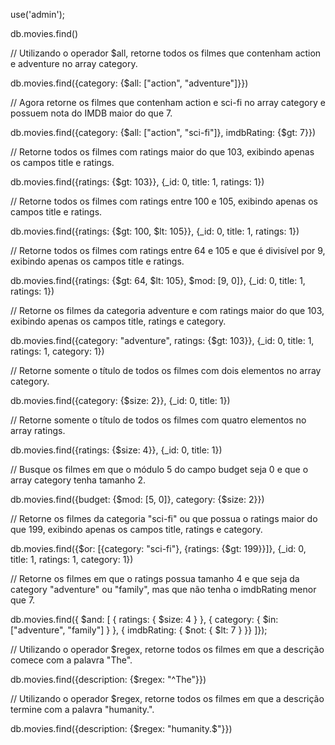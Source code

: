 use('admin');

db.movies.find()

// Utilizando o operador $all, retorne todos os filmes que contenham action e adventure no array category.

db.movies.find({category: {$all: ["action", "adventure"]}})

// Agora retorne os filmes que contenham action e sci-fi no array category e possuem nota do IMDB maior do que 7.

db.movies.find({category: {$all: ["action", "sci-fi"]}, imdbRating: {$gt: 7}})

// Retorne todos os filmes com ratings maior do que 103, exibindo apenas os campos title e ratings.

db.movies.find({ratings: {$gt: 103}}, {_id: 0, title: 1, ratings: 1})

// Retorne todos os filmes com ratings entre 100 e 105, exibindo apenas os campos title e ratings.

db.movies.find({ratings: {$gt: 100, $lt: 105}}, {_id: 0, title: 1, ratings: 1})

// Retorne todos os filmes com ratings entre 64 e 105 e que é divisível por 9, exibindo apenas os campos title e ratings.

db.movies.find({ratings: {$gt: 64, $lt: 105}, $mod: [9, 0]}, {_id: 0, title: 1, ratings: 1})

// Retorne os filmes da categoria adventure e com ratings maior do que 103, exibindo apenas os campos title, ratings e category.

db.movies.find({category: "adventure", ratings: {$gt: 103}}, {_id: 0, title: 1, ratings: 1, category: 1})

// Retorne somente o título de todos os filmes com dois elementos no array category.

db.movies.find({category: {$size: 2}}, {_id: 0, title: 1})

// Retorne somente o título de todos os filmes com quatro elementos no array ratings.

db.movies.find({ratings: {$size: 4}}, {_id: 0, title: 1})

// Busque os filmes em que o módulo 5 do campo budget seja 0 e que o array category tenha tamanho 2.

db.movies.find({budget: {$mod: [5, 0]}, category: {$size: 2}})

// Retorne os filmes da categoria "sci-fi" ou que possua o ratings maior do que 199, exibindo apenas os campos title, ratings e category.

db.movies.find({$or: [{category: "sci-fi"}, {ratings: {$gt: 199}}]}, {_id: 0, title: 1, ratings: 1, category: 1})

// Retorne os filmes em que o ratings possua tamanho 4 e que seja da category "adventure" ou "family", mas que não tenha o imdbRating menor que 7.

db.movies.find({ $and: [
  { ratings: { $size: 4 } },
  { category: { $in: ["adventure", "family"] } },
  { imdbRating: { $not: { $lt: 7 } }}
]});

// Utilizando o operador $regex, retorne todos os filmes em que a descrição comece com a palavra "The".

db.movies.find({description: {$regex: "^The"}})

// Utilizando o operador $regex, retorne todos os filmes em que a descrição termine com a palavra "humanity.".

db.movies.find({description: {$regex: "humanity.$"}})